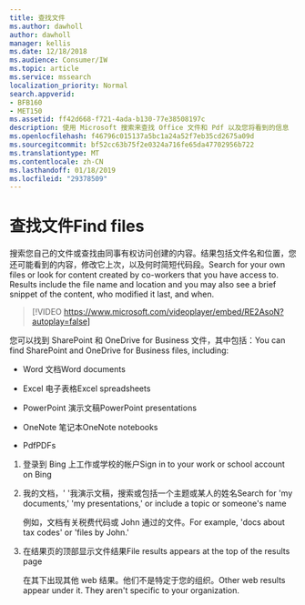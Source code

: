 ```yaml
---
title: 查找文件
ms.author: dawholl
author: dawholl
manager: kellis
ms.date: 12/18/2018
ms.audience: Consumer/IW
ms.topic: article
ms.service: mssearch
localization_priority: Normal
search.appverid:
- BFB160
- MET150
ms.assetid: ff42d668-f721-4ada-b130-77e38508197c
description: 使用 Microsoft 搜索来查找 Office 文件和 Pdf 以及您将看到的信息
ms.openlocfilehash: f46796c015137a5bc1a24a52f7eb35cd2675a09d
ms.sourcegitcommit: bf52cc63b75f2e0324a716fe65da47702956b722
ms.translationtype: MT
ms.contentlocale: zh-CN
ms.lasthandoff: 01/18/2019
ms.locfileid: "29378509"
---
```

# <a name="find-files"></a><span data-ttu-id="69a9a-103">查找文件</span><span class="sxs-lookup"><span data-stu-id="69a9a-103">Find files</span></span>

<span data-ttu-id="69a9a-p101">搜索您自己的文件或查找由同事有权访问创建的内容。结果包括文件名和位置，您还可能看到的内容，修改它上次，以及何时简短代码段。</span><span class="sxs-lookup"><span data-stu-id="69a9a-p101">Search for your own files or look for content created by co-workers that you have access to. Results include the file name and location and you may also see a brief snippet of the content, who modified it last, and when.</span></span>
  
> [!VIDEO https://www.microsoft.com/videoplayer/embed/RE2AsoN?autoplay=false]
  
<span data-ttu-id="69a9a-106">您可以找到 SharePoint 和 OneDrive for Business 文件，其中包括：</span><span class="sxs-lookup"><span data-stu-id="69a9a-106">You can find SharePoint and OneDrive for Business files, including:</span></span>
  
- <span data-ttu-id="69a9a-107">Word 文档</span><span class="sxs-lookup"><span data-stu-id="69a9a-107">Word documents</span></span>
    
- <span data-ttu-id="69a9a-108">Excel 电子表格</span><span class="sxs-lookup"><span data-stu-id="69a9a-108">Excel spreadsheets</span></span>
    
- <span data-ttu-id="69a9a-109">PowerPoint 演示文稿</span><span class="sxs-lookup"><span data-stu-id="69a9a-109">PowerPoint presentations</span></span>
    
- <span data-ttu-id="69a9a-110">OneNote 笔记本</span><span class="sxs-lookup"><span data-stu-id="69a9a-110">OneNote notebooks</span></span>
    
- <span data-ttu-id="69a9a-111">Pdf</span><span class="sxs-lookup"><span data-stu-id="69a9a-111">PDFs</span></span>
    
1. <span data-ttu-id="69a9a-112">登录到 Bing 上工作或学校的帐户</span><span class="sxs-lookup"><span data-stu-id="69a9a-112">Sign in to your work or school account on Bing</span></span>
    
2. <span data-ttu-id="69a9a-113">我的文档，' '我演示文稿，搜索或包括一个主题或某人的姓名</span><span class="sxs-lookup"><span data-stu-id="69a9a-113">Search for 'my documents,' 'my presentations,' or include a topic or someone's name</span></span>
    
    <span data-ttu-id="69a9a-114">例如，文档有关税费代码或 John 通过的文件。</span><span class="sxs-lookup"><span data-stu-id="69a9a-114">For example, 'docs about tax codes' or 'files by John.'</span></span>
    
3. <span data-ttu-id="69a9a-115">在结果页的顶部显示文件结果</span><span class="sxs-lookup"><span data-stu-id="69a9a-115">File results appears at the top of the results page</span></span>
    
    <span data-ttu-id="69a9a-p102">在其下出现其他 web 结果。他们不是特定于您的组织。</span><span class="sxs-lookup"><span data-stu-id="69a9a-p102">Other web results appear under it. They aren't specific to your organization.</span></span>


